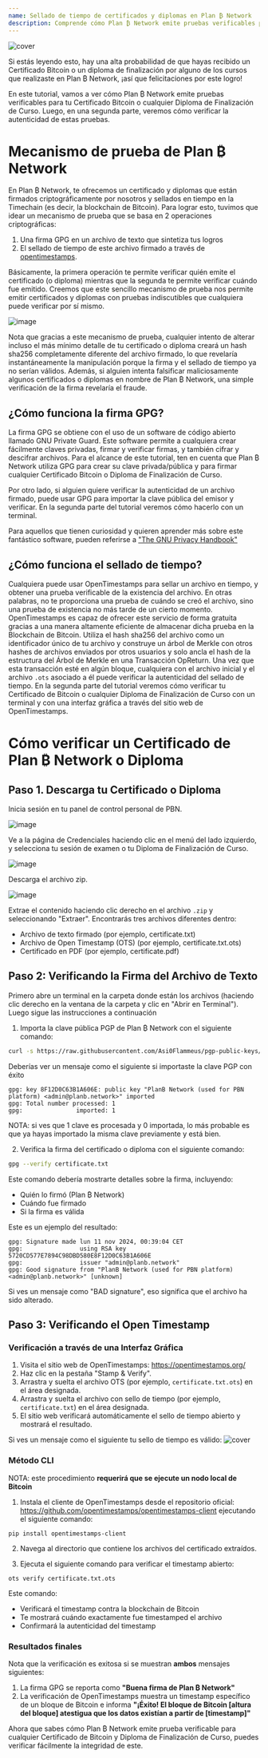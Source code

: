```yaml
---
name: Sellado de tiempo de certificados y diplomas en Plan ₿ Network
description: Comprende cómo Plan ₿ Network emite pruebas verificables para tu certificado y diplomas
---
```


![cover](assets/cover.webp)

Si estás leyendo esto, hay una alta probabilidad de que hayas recibido un Certificado Bitcoin o un diploma de finalización por alguno de los cursos que realizaste en Plan ₿ Network, ¡así que felicitaciones por este logro!

En este tutorial, vamos a ver cómo Plan ₿ Network emite pruebas verificables para tu Certificado Bitcoin o cualquier Diploma de Finalización de Curso. Luego, en una segunda parte, veremos cómo verificar la autenticidad de estas pruebas.

# Mecanismo de prueba de Plan ₿ Network

En Plan ₿ Network, te ofrecemos un certificado y diplomas que están firmados criptográficamente por nosotros y sellados en tiempo en la Timechain (es decir, la blockchain de Bitcoin). Para lograr esto, tuvimos que idear un mecanismo de prueba que se basa en 2 operaciones criptográficas:

1. Una firma GPG en un archivo de texto que sintetiza tus logros
2. El sellado de tiempo de este archivo firmado a través de [opentimestamps](https://opentimestamps.org/).

Básicamente, la primera operación te permite verificar quién emite el certificado (o diploma) mientras que la segunda te permite verificar cuándo fue emitido.
Creemos que este sencillo mecanismo de prueba nos permite emitir certificados y diplomas con pruebas indiscutibles que cualquiera puede verificar por sí mismo.

![image](./assets/proof-mechanism.webp)

Nota que gracias a este mecanismo de prueba, cualquier intento de alterar incluso el más mínimo detalle de tu certificado o diploma creará un hash sha256 completamente diferente del archivo firmado, lo que revelaría instantáneamente la manipulación porque la firma y el sellado de tiempo ya no serían válidos. Además, si alguien intenta falsificar maliciosamente algunos certificados o diplomas en nombre de Plan ₿ Network, una simple verificación de la firma revelaría el fraude.

## ¿Cómo funciona la firma GPG?

La firma GPG se obtiene con el uso de un software de código abierto llamado GNU Private Guard. Este software permite a cualquiera crear fácilmente claves privadas, firmar y verificar firmas, y también cifrar y descifrar archivos. Para el alcance de este tutorial, ten en cuenta que Plan ₿ Network utiliza GPG para crear su clave privada/pública y para firmar cualquier Certificado Bitcoin o Diploma de Finalización de Curso.

Por otro lado, si alguien quiere verificar la autenticidad de un archivo firmado, puede usar GPG para importar la clave pública del emisor y verificar. En la segunda parte del tutorial veremos cómo hacerlo con un terminal.

Para aquellos que tienen curiosidad y quieren aprender más sobre este fantástico software, pueden referirse a ["The GNU Privacy Handbook"](https://www.gnupg.org/gph/en/manual/x135.html)

## ¿Cómo funciona el sellado de tiempo?

Cualquiera puede usar OpenTimestamps para sellar un archivo en tiempo, y obtener una prueba verificable de la existencia del archivo. En otras palabras, no te proporciona una prueba de cuándo se creó el archivo, sino una prueba de existencia no más tarde de un cierto momento.
OpenTimestamps es capaz de ofrecer este servicio de forma gratuita gracias a una manera altamente eficiente de almacenar dicha prueba en la Blockchain de Bitcoin. Utiliza el hash sha256 del archivo como un identificador único de tu archivo y construye un árbol de Merkle con otros hashes de archivos enviados por otros usuarios y solo ancla el hash de la estructura del Árbol de Merkle en una Transacción OpReturn.
Una vez que esta transacción esté en algún bloque, cualquiera con el archivo inicial y el archivo `.ots` asociado a él puede verificar la autenticidad del sellado de tiempo. En la segunda parte del tutorial veremos cómo verificar tu Certificado de Bitcoin o cualquier Diploma de Finalización de Curso con un terminal y con una interfaz gráfica a través del sitio web de OpenTimestamps.

# Cómo verificar un Certificado de Plan ₿ Network o Diploma

## Paso 1. Descarga tu Certificado o Diploma

Inicia sesión en tu panel de control personal de PBN.

![image](./assets/login.webp)

Ve a la página de Credenciales haciendo clic en el menú del lado izquierdo, y selecciona tu sesión de examen o tu Diploma de Finalización de Curso.

![image](./assets/credential.webp)

Descarga el archivo zip.

![image](./assets/download.webp)

Extrae el contenido haciendo clic derecho en el archivo `.zip` y seleccionando "Extraer". Encontrarás tres archivos diferentes dentro:

- Archivo de texto firmado (por ejemplo, certificate.txt)
- Archivo de Open Timestamp (OTS) (por ejemplo, certificate.txt.ots)
- Certificado en PDF (por ejemplo, certificate.pdf)

## Paso 2: Verificando la Firma del Archivo de Texto

Primero abre un terminal en la carpeta donde están los archivos (haciendo clic derecho en la ventana de la carpeta y clic en "Abrir en Terminal"). Luego sigue las instrucciones a continuación

1. Importa la clave pública PGP de Plan ₿ Network con el siguiente comando:

```bash
curl -s https://raw.githubusercontent.com/Asi0Flammeus/pgp-public-keys/master/planb-network-pk.asc | gpg --import
```

Deberías ver un mensaje como el siguiente si importaste la clave PGP con éxito

```
gpg: key 8F12D0C63B1A606E: public key "PlanB Network (used for PBN platform) <admin@planb.network>" imported
gpg: Total number processed: 1
gpg:               imported: 1
```

NOTA: si ves que 1 clave es procesada y 0 importada, lo más probable es que ya hayas importado la misma clave previamente y está bien.

2. Verifica la firma del certificado o diploma con el siguiente comando:

```bash
gpg --verify certificate.txt
```

Este comando debería mostrarte detalles sobre la firma, incluyendo:

- Quién lo firmó (Plan ₿ Network)
- Cuándo fue firmado
- Si la firma es válida

Este es un ejemplo del resultado:

```
gpg: Signature made lun 11 nov 2024, 00:39:04 CET
gpg:                using RSA key 5720CD577E7894C98DBD580E8F12D0C63B1A606E
gpg:                issuer "admin@planb.network"
gpg: Good signature from "PlanB Network (used for PBN platform) <admin@planb.network>" [unknown]
```

Si ves un mensaje como "BAD signature", eso significa que el archivo ha sido alterado.

## Paso 3: Verificando el Open Timestamp

### Verificación a través de una Interfaz Gráfica

1. Visita el sitio web de OpenTimestamps: https://opentimestamps.org/
2. Haz clic en la pestaña "Stamp & Verify".
3. Arrastra y suelta el archivo OTS (por ejemplo, `certificate.txt.ots`) en el área designada.
4. Arrastra y suelta el archivo con sello de tiempo (por ejemplo, `certificate.txt`) en el área designada.
5. El sitio web verificará automáticamente el sello de tiempo abierto y mostrará el resultado.

Si ves un mensaje como el siguiente tu sello de tiempo es válido:
![cover](assets/opentimestamp_wegui_verified.webp)

### Método CLI

NOTA: este procedimiento **requerirá que se ejecute un nodo local de Bitcoin**

1. Instala el cliente de OpenTimestamps desde el repositorio oficial: https://github.com/opentimestamps/opentimestamps-client ejecutando el siguiente comando:

```
pip install opentimestamps-client
```

2. Navega al directorio que contiene los archivos del certificado extraídos.

3. Ejecuta el siguiente comando para verificar el timestamp abierto:

```
ots verify certificate.txt.ots
```

Este comando:

- Verificará el timestamp contra la blockchain de Bitcoin
- Te mostrará cuándo exactamente fue timestamped el archivo
- Confirmará la autenticidad del timestamp

### Resultados finales

Nota que la verificación es exitosa si se muestran **ambos** mensajes siguientes:

1. La firma GPG se reporta como **"Buena firma de Plan ₿ Network"**
2. La verificación de OpenTimestamps muestra un timestamp específico de un bloque de Bitcoin e informa **"¡Éxito! El bloque de Bitcoin [altura del bloque] atestigua que los datos existían a partir de [timestamp]"**

Ahora que sabes cómo Plan ₿ Network emite prueba verificable para cualquier Certificado de Bitcoin y Diploma de Finalización de Curso, puedes verificar fácilmente la integridad de este.

